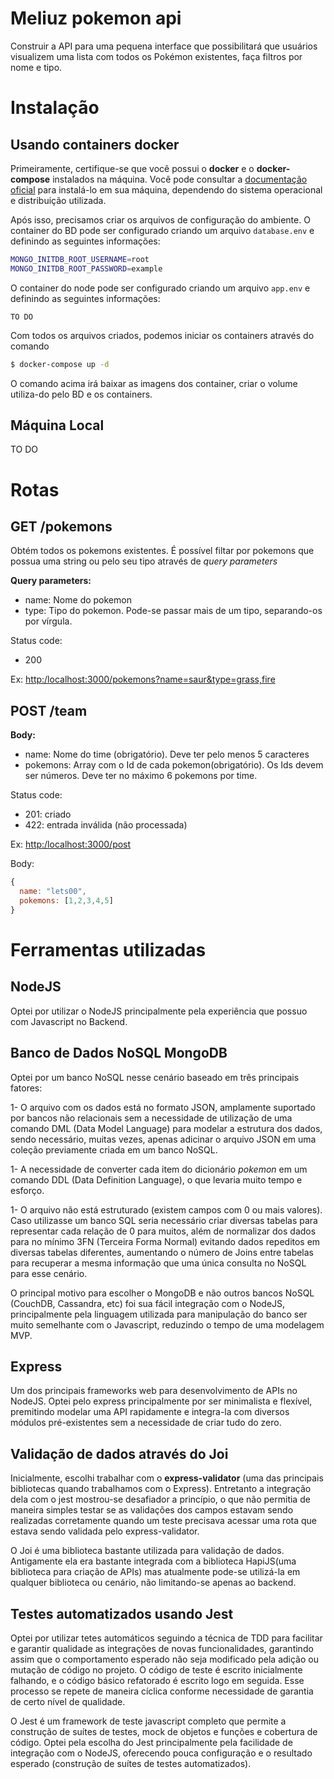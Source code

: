 # Meliuz pokemon api

Construir a API para uma pequena interface que possibilitará que usuários visualizem uma lista com todos os Pokémon existentes, faça filtros por nome e tipo.

# Instalação

## Usando containers docker

Primeiramente, certifique-se que você possui o **docker** e o **docker-compose** instalados na máquina. Você pode consultar a [documentação oficial](https://docs.docker.com/get-docker/) para instalá-lo em sua máquina, dependendo do sistema operacional e distribuição utilizada.

Após isso, precisamos criar os arquivos de configuração do ambiente. O container do BD pode ser configurado criando um arquivo `database.env` e definindo as seguintes informações:

```sh
MONGO_INITDB_ROOT_USERNAME=root
MONGO_INITDB_ROOT_PASSWORD=example
```

O container do node pode ser configurado criando um arquivo `app.env` e definindo as seguintes informações:
```
TO DO
```

Com todos os arquivos criados, podemos iniciar os containers através do comando

```sh
$ docker-compose up -d
```

O comando acima irá baixar as imagens dos container, criar o volume utiliza-do pelo BD e os containers.

## Máquina Local
 TO DO

# Rotas
## GET /pokemons
Obtém todos os pokemons existentes. É possível filtar por pokemons que possua uma string ou pelo seu tipo através de *query parameters*

**Query parameters:**
* name: Nome do pokemon
* type: Tipo do pokemon. Pode-se passar mais de um tipo, separando-os por vírgula.

Status code:
* 200

Ex:
[http:/localhost:3000/pokemons?name=saur&type=grass,fire](http:/localhost:3000/pokemons?name=saur&type=grass,fire)

## POST /team
**Body:**
* name: Nome do time (obrigatório). Deve ter pelo menos 5 caracteres
* pokemons: Array com o Id de cada pokemon(obrigatório). Os Ids devem ser números. Deve ter no máximo 6 pokemons por time.

Status code:
* 201: criado
* 422: entrada inválida (não processada)

Ex:
[http:/localhost:3000/post](http:/localhost:3000/post)

Body:

```js
{
  name: "lets00",
  pokemons: [1,2,3,4,5]
}
```

# Ferramentas utilizadas
 
## NodeJS

Optei por utilizar o NodeJS principalmente pela experiência que possuo com Javascript no Backend.

## Banco de Dados NoSQL MongoDB 
 
Optei por um banco NoSQL nesse cenário baseado em três principais fatores:

1- O arquivo com os dados está no formato JSON, amplamente suportado por bancos não relacionais sem a necessidade de utilização de uma comando DML (Data Model Language) para modelar a estrutura dos dados, sendo necessário, muitas vezes, apenas adicinar o arquivo JSON em uma coleção previamente criada em um banco NoSQL. 
 
1- A necessidade de converter cada item do dicionário _pokemon_ em um comando DDL (Data Definition Language), o que levaria muito tempo e esforço.

1- O arquivo não está estruturado (existem campos com 0 ou mais valores). Caso utilizasse um banco SQL seria necessário criar diversas tabelas para representar cada relação de 0 para muitos, além de normalizar dos dados para no mínimo 3FN (Terceira Forma Normal) evitando dados repeditos em diversas tabelas diferentes, aumentando o número de Joins entre tabelas para recuperar a mesma informação que uma única consulta no NoSQL para esse cenário.

O principal motivo para escolher o MongoDB e não outros bancos NoSQL (CouchDB, Cassandra, etc) foi sua fácil integração com o NodeJS, principalmente pela linguagem utilizada para manipulação do banco ser muito semelhante com o Javascript, reduzindo o tempo de uma modelagem MVP.

## Express

Um dos principais frameworks web para desenvolvimento de APIs no NodeJS. Optei pelo express principalmente por ser minimalista e flexível, premitindo modelar uma API rapidamente e integra-la com diversos módulos pré-existentes sem a necessidade de criar tudo do zero.

## Validação de dados através do Joi

Inicialmente, escolhi trabalhar com o **express-validator** (uma das principais bibliotecas quando trabalhamos com o Express). Entretanto a integração dela com o jest mostrou-se desafiador a princípio, o que não permitia de maneira simples testar se as validações dos campos estavam sendo realizadas corretamente quando um teste precisava acessar uma rota que estava sendo validada pelo express-validator.

O Joi é uma biblioteca bastante utilizada para validação de dados. Antigamente ela era bastante integrada com a biblioteca HapiJS(uma biblioteca para criação de APIs) mas atualmente pode-se utilizá-la em qualquer biblioteca ou cenário, não limitando-se apenas ao backend.

## Testes automatizados usando Jest

Optei por utilizar tetes automáticos seguindo a técnica de TDD para facilitar e garantir qualidade as integrações de novas funcionalidades, garantindo assim que o comportamento esperado não seja modificado pela adição ou mutação de código no projeto. O código de teste é escrito inicialmente falhando, e o código básico refatorado é escrito logo em seguida. Esse processo se repete de maneira cíclica conforme necessidade de garantia de certo nível de qualidade.

O Jest é um framework de teste javascript completo que permite a construção de suítes de testes, mock de objetos e funções e cobertura de código. Optei pela escolha do Jest principalmente pela facilidade de integração com o NodeJS, oferecendo pouca configuração e o resultado esperado (construção de suítes de testes automatizados).
